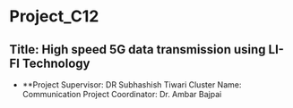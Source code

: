 # Project_C12
## Title: High speed 5G data transmission using LI-FI Technology

- **Project Supervisor: DR Subhashish Tiwari
Cluster Name: Communication
Project Coordinator: Dr. Ambar Bajpai
